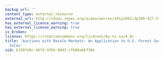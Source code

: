 ```yaml
---
backup_url: ''
content_type: external-resource
external_url: http://ideas.repec.org/a/aea/aecrev/v91y2001i3p399-427.html
has_external_licence_warning: true
has_external_license_warning: true
is_broken: ''
license: https://creativecommons.org/licenses/by-nc-sa/4.0/
title: 'Auctions with Resale Markets: An Application to U.S. Forest Service Timber
  Sales'
uid: b1587e8c-467d-435b-90d3-cfb8babb738e
---
```

